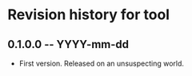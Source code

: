 # Revision history for tool

## 0.1.0.0 -- YYYY-mm-dd

* First version. Released on an unsuspecting world.
